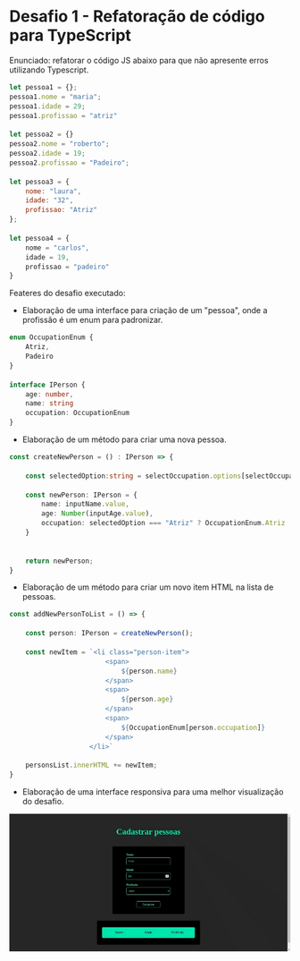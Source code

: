 # Desafio 1 - Refatoração de código para TypeScript

 
Enunciado: refatorar o código JS abaixo para que não apresente erros utilizando Typescript.

``` javascript
let pessoa1 = {};
pessoa1.nome = "maria";
pessoa1.idade = 29;
pessoa1.profissao = "atriz"

let pessoa2 = {}
pessoa2.nome = "roberto";
pessoa2.idade = 19;
pessoa2.profissao = "Padeiro";

let pessoa3 = {
    nome: "laura",
    idade: "32",
    profissao: "Atriz"
};

let pessoa4 = {
    nome = "carlos",
    idade = 19,
    profissao = "padeiro"
}
```

Feateres do desafio executado:

* Elaboração de uma interface para criação de um "pessoa", onde a profissão é um enum para padronizar.
``` typescript
enum OccupationEnum {
    Atriz, 
    Padeiro
}

interface IPerson {
    age: number,
    name: string
    occupation: OccupationEnum
}
```
* Elaboração de um método para criar uma nova pessoa.
```typescript
const createNewPerson = () : IPerson => {

    const selectedOption:string = selectOccupation.options[selectOccupation.selectedIndex].value

    const newPerson: IPerson = {
        name: inputName.value,
        age: Number(inputAge.value),
        occupation: selectedOption === "Atriz" ? OccupationEnum.Atriz : OccupationEnum.Padeiro
    }


    return newPerson;
}
```
* Elaboração de um método para criar um novo item HTML na lista de pessoas.
```typescript
const addNewPersonToList = () => {

    const person: IPerson = createNewPerson();

    const newItem = `<li class="person-item">
                        <span>
                            ${person.name}
                        </span>
                        <span>
                            ${person.age}
                        </span>
                        <span>
                            ${OccupationEnum[person.occupation]}
                        </span>
                    </li>`
    
    personsList.innerHTML += newItem;
}
```
* Elaboração de uma interface responsiva para uma melhor visualização do desafio.

![Interface Gráfica para cadastrar pessoas - GIF](assets/images/GIF.gif)

